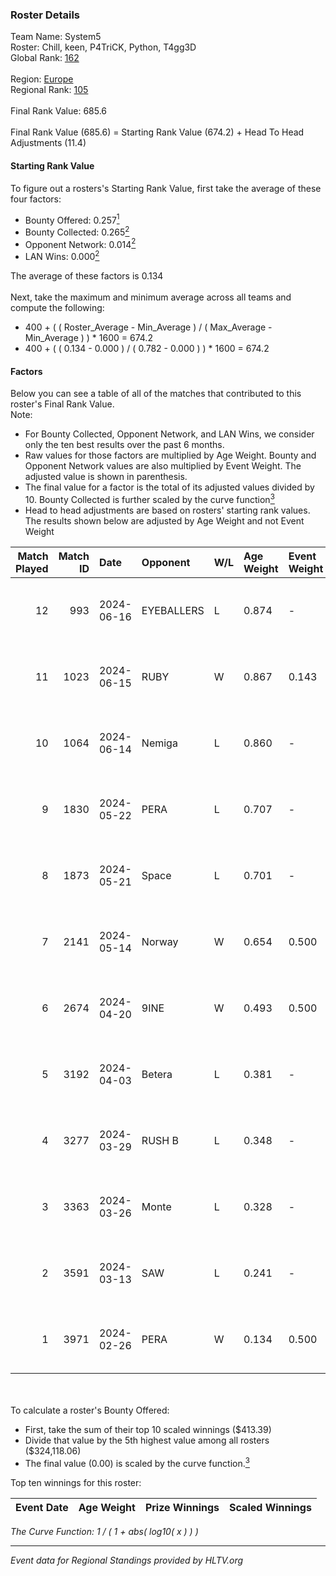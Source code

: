 ### Roster Details<br />
Team Name: System5<br />
Roster: Chill, keen, P4TriCK, Python, T4gg3D<br />
Global Rank: [162](../standings_global.md)<br />
<br />
Region: [Europe]( ../standings_europe.md)<br />
Regional Rank: [105]( ../standings_europe.md)<br />
<br />
Final Rank Value:  685.6<br />
<br />
Final Rank Value (685.6) = Starting Rank Value (674.2) + Head To Head Adjustments (11.4)<br />

#### Starting Rank Value<br />
To figure out a rosters's Starting Rank Value, first take the average of these four factors:<br />
- Bounty Offered: 0.257[<sup>1</sup>](#table2)
- Bounty Collected: 0.265[<sup>2</sup>](#table1)
- Opponent Network: 0.014[<sup>2</sup>](#table1)
- LAN Wins: 0.000[<sup>2</sup>](#table1)

The average of these factors is 0.134<br />
<br />
Next, take the maximum and minimum average across all teams and compute the following:<br />
- 400 + ( ( Roster_Average - Min_Average ) / ( Max_Average - Min_Average ) ) * 1600 = 674.2
- 400 + ( ( 0.134 - 0.000 ) / ( 0.782 - 0.000 ) ) * 1600 = 674.2


#### Factors<br />
Below you can see a table of all of the matches that contributed to this roster's Final Rank Value.<br />
Note:<br />

- For Bounty Collected, Opponent Network, and LAN Wins, we consider only the ten best results over the past 6 months.
- Raw values for those factors are multiplied by Age Weight. Bounty and Opponent Network values are also multiplied by Event Weight. The adjusted value is shown in parenthesis.
- The final value for a factor is the total of its adjusted values divided by 10. Bounty Collected is further scaled by the curve function[<sup>3</sup>](#curveFunction)
- Head to head adjustments are based on rosters' starting rank values. The results shown below are adjusted by Age Weight and not Event Weight
<span id="table1"></span><br />


| Match Played | Match ID | Date       | Opponent   | W/L | Age Weight | Event Weight | Bounty Collected | Opponent Network | LAN Wins  | H2H Adj. | Roster                               |
| -: | -: | :- | :- | :- | :- | :- | :- | :- | :- | -: | :- |
|           12 |      993 | 2024-06-16 | EYEBALLERS | L   | 0.874      | -            | -                | -                | -         |    -7.01 | Chill, keen, P4TriCK, Python, T4gg3D |
|           11 |     1023 | 2024-06-15 | RUBY       | W   | 0.867      | 0.143        | 0.095 (0.012)    | 0.501 (0.062)    | 0 (0.000) |    21.03 | Chill, keen, P4TriCK, Python, T4gg3D |
|           10 |     1064 | 2024-06-14 | Nemiga     | L   | 0.860      | -            | -                | -                | -         |    -1.67 | Chill, keen, P4TriCK, Python, T4gg3D |
|            9 |     1830 | 2024-05-22 | PERA       | L   | 0.707      | -            | -                | -                | -         |    -3.92 | Chill, keen, P4TriCK, Python, T4gg3D |
|            8 |     1873 | 2024-05-21 | Space      | L   | 0.701      | -            | -                | -                | -         |    -6.06 | Chill, keen, P4TriCK, Python, T4gg3D |
|            7 |     2141 | 2024-05-14 | Norway     | W   | 0.654      | 0.500        | 0.006 (0.002)    | 0.107 (0.035)    | 0 (0.000) |    11.13 | Chill, keen, P4TriCK, Python, T4gg3D |
|            6 |     2674 | 2024-04-20 | 9INE       | W   | 0.493      | 0.500        | 0.000 (0.000)    | 0.067 (0.016)    | 0 (0.000) |     4.69 | Chill, keen, P4TriCK, Python, T4gg3D |
|            5 |     3192 | 2024-04-03 | Betera     | L   | 0.381      | -            | -                | -                | -         |    -5.39 | Chill, keen, P4TriCK, Python, shadiy |
|            4 |     3277 | 2024-03-29 | RUSH B     | L   | 0.348      | -            | -                | -                | -         |    -2.87 | Chill, keen, P4TriCK, Python, shadiy |
|            3 |     3363 | 2024-03-26 | Monte      | L   | 0.328      | -            | -                | -                | -         |    -1.49 | Chill, keen, krii, P4TriCK, Python   |
|            2 |     3591 | 2024-03-13 | SAW        | L   | 0.241      | -            | -                | -                | -         |    -0.43 | Chill, keen, krii, P4TriCK, Python   |
|            1 |     3971 | 2024-02-26 | PERA       | W   | 0.134      | 0.500        | 0.048 (0.003)    | 0.453 (0.030)    | 0 (0.000) |     3.40 | Chill, keen, krii, P4TriCK, Python   |

<br />
<span id="table2"></span><br />
To calculate a roster's Bounty Offered:<br />

- First, take the sum of their top 10 scaled winnings ($413.39)
- Divide that value by the 5th highest value among all rosters ($324,118.06)
- The final value (0.00) is scaled by the curve function.[<sup>3</sup>](#curveFunction)

Top ten winnings for this roster:<br />

| Event Date | Age Weight | Prize Winnings | Scaled Winnings |
| :- | -: | :- | :- |


<span id="curveFunction"></span>_The Curve Function: 1 / ( 1 + abs( log10( x ) ) )_<br />

---
_Event data for Regional Standings provided by HLTV.org_<br />
